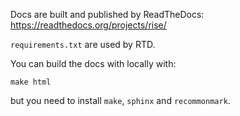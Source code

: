 Docs are built and published by ReadTheDocs: https://readthedocs.org/projects/rise/

`requirements.txt` are used by RTD.

You can build the docs with locally with:

```
make html
```

but you need to install `make`, `sphinx` and `recommonmark`.
